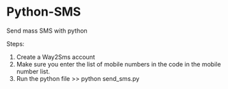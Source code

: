 # Python-SMS
Send mass SMS with python

Steps:

1. Create a Way2Sms account 
2. Make sure you enter the list of mobile numbers in the code in the mobile number list.
3. Run the python file  >> python send_sms.py

